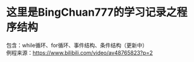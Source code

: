 ﻿这里是BingChuan777的学习记录之程序结构
=======
包含：while循环、for循环、事件结构、条件结构（更新中）<br>
 例程来源：https://www.bilibili.com/video/av48765823?p=2<br>
